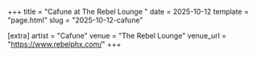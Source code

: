 +++
title = "Cafune at The Rebel Lounge "
date = 2025-10-12
template = "page.html"
slug = "2025-10-12-cafune"

[extra]
artist = "Cafune"
venue = "The Rebel Lounge"
venue_url = "https://www.rebelphx.com/"
+++
